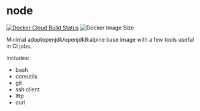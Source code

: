 # node

[![Docker Cloud Build Status](https://img.shields.io/docker/cloud/build/countingup/openjdk.svg)](https://hub.docker.com/r/countingup/openjdk/builds/) ![Docker Image Size](https://img.shields.io/docker/image-size/countingup/openjdk/8)

Minimal adoptopenjdk/openjdk8:alpine base image with a few tools useful in CI jobs.

Includes:
 - bash
 - coreutils
 - git
 - ssh client
 - lftp
 - curl
